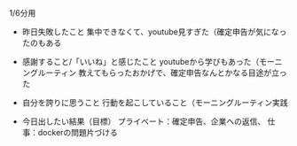 1/6分用

- 昨日失敗したこと
集中できなくて、youtube見すぎた（確定申告が気になったのもある

- 感謝すること/「いいね」と感じたこと
youtubeから学びもあった（モーニングルーティン
教えてもらったおかげで、確定申告なんとかなる目途が立った

- 自分を誇りに思うこと
行動を起こしていること（モーニングルーティン実践

- 今日出したい結果（目標）
プライベート：確定申告、企業への返信、
仕事：dockerの問題片づける

